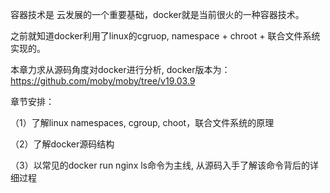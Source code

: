 容器技术是 云发展的一个重要基础，docker就是当前很火的一种容器技术。

之前就知道docker利用了linux的cgruop, namespace + chroot + 联合文件系统实现的。

本章力求从源码角度对docker进行分析, docker版本为：https://github.com/moby/moby/tree/v19.03.9

章节安排：

（1）了解linux namespaces, cgroup, choot，联合文件系统的原理

（2）了解docker源码结构

（3）以常见的docker run nginx ls命令为主线,  从源码入手了解该命令背后的详细过程
